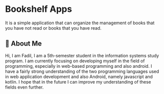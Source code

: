 # Bookshelf Apps
It is a simple application that can organize the management of books that you have not read or books that you have read.

## 🚀 About Me
Hi, I am Fadil, I am a 5th-semester student in the information systems study program. I am currently focusing on developing myself in the field of programming, especially in web-based programming and also android. I have a fairly strong understanding of the two programming languages used in web application development and also Android, namely javascript and kotlin. I hope that in the future I can improve my understanding of these fields even further.
